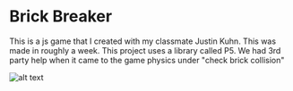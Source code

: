 # Brick Breaker
This is a js game that I created with my classmate Justin Kuhn.
This was made in roughly a week.
This project uses a library called P5.
We had 3rd party help when it came to the game physics under "check brick collision"

![alt text](https://i.imgur.com/xKeZFND.png)
